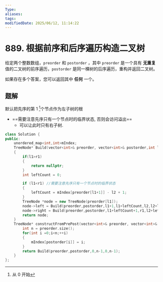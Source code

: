 ```yaml
---
Type: 
aliases: 
tags: 
modifiedDate: 2025/06/12, 11:14:22
---
```


# 889. 根据前序和后序遍历构造二叉树

给定两个整数数组，`preorder` 和 `postorder` ，其中 `preorder` 是一个具有 **无重复** 值的二叉树的前序遍历，`postorder` 是同一棵树的后序遍历，重构并返回二叉树。

如果存在多个答案，您可以返回其中 **任何** 一个。

## 题解

默认把先序的第 1 [^1]个节点作为左子树的根
- ==需要注意先序只有一个节点时的临界状态, 否则会访问溢出==
    - 可以让此时只有右子树.

```cpp
class Solution {
public:
    unordered_map<int,int>mIndex;
    TreeNode* Build(vector<int>& preorder, vector<int>& postorder,int l1,int r1,int l2,int r2)
    {
        if(l1>r1)
        {
            return nullptr;
        }
        int leftCount = 0;

        if (l1<r1) //需要注意先序只有一个节点时的临界状态
        {
            leftCount = mIndex[preorder[l1+1]] - l2 + 1;
        }
        TreeNode *node = new TreeNode(preorder[l1]);
        node->left = Build(preorder,postorder,l1+1,l1+leftCount,l2,l2+leftCount-1);
        node->right = Build(preorder,postorder,l1+leftCount+1,r1,l2+leftCount,r2-1);
        return node;
    } 
    TreeNode* constructFromPrePost(vector<int>& preorder, vector<int>& postorder) {
        int n = preorder.size();
        for(int i =0;i<n;++i)
        {
            mIndex[postorder[i]] = i;
        }
        return Build(preorder,postorder,0,n-1,0,n-1);
    }
};
```

[^1]: 从 0 开始
